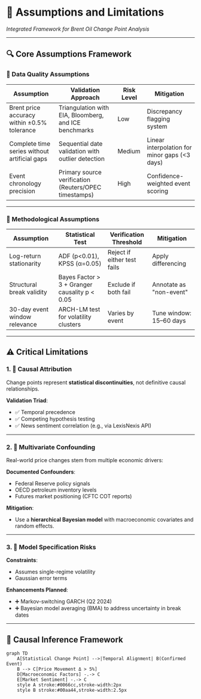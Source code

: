 # 📌 Assumptions and Limitations  
_Integrated Framework for Brent Oil Change Point Analysis_

---

## 🔍 Core Assumptions Framework

### 🧾 Data Quality Assumptions

| Assumption | Validation Approach | Risk Level | Mitigation |
|------------|---------------------|------------|------------|
| Brent price accuracy within ±0.5% tolerance | Triangulation with EIA, Bloomberg, and ICE benchmarks | Low | Discrepancy flagging system |
| Complete time series without artificial gaps | Sequential date validation with outlier detection | Medium | Linear interpolation for minor gaps (<3 days) |
| Event chronology precision | Primary source verification (Reuters/OPEC timestamps) | High | Confidence-weighted event scoring |

---

### 📐 Methodological Assumptions

| Assumption | Statistical Test | Verification Threshold | Mitigation |
|------------|------------------|-------------------------|------------|
| Log-return stationarity | ADF (p<0.01), KPSS (α=0.05) | Reject if either test fails | Apply differencing |
| Structural break validity | Bayes Factor > 3 + Granger causality p < 0.05 | Exclude if both fail | Annotate as "non-event" |
| 30-day event window relevance | ARCH-LM test for volatility clusters | Varies by event | Tune window: 15–60 days |

---

## ⚠️ Critical Limitations

### 1. 🎯 Causal Attribution

Change points represent **statistical discontinuities**, not definitive causal relationships.

**Validation Triad**:
- ✅ Temporal precedence
- ✅ Competing hypothesis testing
- ✅ News sentiment correlation (e.g., via LexisNexis API)

---

### 2. 🔄 Multivariate Confounding

Real-world price changes stem from multiple economic drivers:

**Documented Confounders**:
- Federal Reserve policy signals
- OECD petroleum inventory levels
- Futures market positioning (CFTC COT reports)

**Mitigation**:
- Use a **hierarchical Bayesian model** with macroeconomic covariates and random effects.

---

### 3. 🧮 Model Specification Risks

**Constraints**:
- Assumes single-regime volatility
- Gaussian error terms

**Enhancements Planned**:
- ➕ Markov-switching GARCH (Q2 2024)
- ➕ Bayesian model averaging (BMA) to address uncertainty in break dates

---

## 🧠 Causal Inference Framework

```mermaid
graph TD
    A[Statistical Change Point] -->|Temporal Alignment| B(Confirmed Event)
    B --> C[Price Movement Δ > 5%]
    D[Macroeconomic Factors] -.-> C
    E[Market Sentiment] -.-> C
    style A stroke:#0066cc,stroke-width:2px
    style B stroke:#00aa44,stroke-width:2.5px

